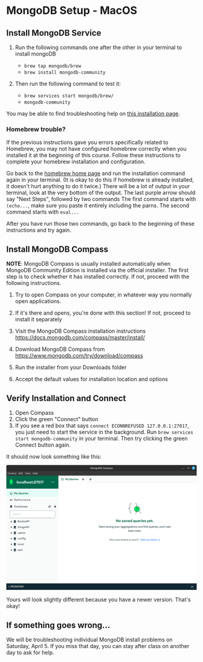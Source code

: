 # MongoDB Setup - MacOS

## Install MongoDB Service

1.  Run the following commands one after the other in your terminal to install mongoDB

    - `brew tap mongodb/brew`
    - `brew install mongodb-community`

1.  Then run the following command to test it:

    - `brew services start mongodb/brew/`
    - `mongodb-community`

You may be able to find troubleshooting help on [this installation page](https://docs.mongodb.com/manual/tutorial/install-mongodb-on-os-x/).

### Homebrew trouble?

If the previous instructions gave you errors specifically related to Homebrew, you may not have configured homebrew correctly when you installed it at the beginning of this course. Follow these instructions to complete your homebrew installation and configuration.

Go back to the [homebrew home page](https://brew.sh/) and run the installation command again in your terminal. (It is okay to do this if homebrew is already installed, it doesn't hurt anything to do it twice.) There will be a lot of output in your terminal, look at the very bottom of the output. The last purple arrow should say "Next Steps", followed by two commands The first command starts with `(echo...`, make sure you paste it entirely including the parns. The second command starts with `eval...`

After you have run those two commands, go back to the beginning of these instructions and try again.

## Install MongoDB Compass

**NOTE**: MongoDB Compass is usually installed automatically when MongoDB Community Edition is installed via the official installer. The first step is to check whether it has installed correctly. If not, proceed with the following instructions.

1. Try to open Compass on your computer, in whatever way you normally open applications.
1. If it's there and opens, you're done with this section! If not, proceed to install it separately

1. Visit the MongoDB Compass installation instructions <https://docs.mongodb.com/compass/master/install/>
1. Download MongoDB Compass from <https://www.mongodb.com/try/download/compass>
1. Run the installer from your Downloads folder
1. Accept the default values for installation location and options

## Verify Installation and Connect

1. Open Compass
1. Click the green "Connect" button
1. If you see a red box that says `connect ECONNREFUSED 127.0.0.1:27017`, you just need to start the service in the background. Run `brew services start mongodb-community` in your terminal. Then try clicking the green Connect button again.

It should now look something like this:

![mongodb compass](./mongo-success.png)

Yours will look slightly different because you have a newer version. That's okay!

## If something goes wrong...

We will be troubleshooting individual MongoDB install problems on Saturday, April 5. If you miss that day, you can stay after class on another day to ask for help.
